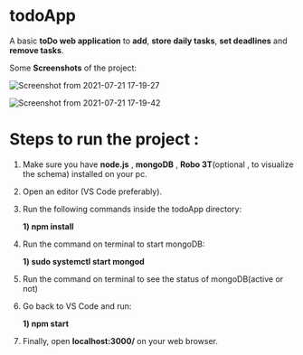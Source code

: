# todoApp
A basic **toDo web application** to **add**, **store daily tasks**, **set deadlines** and **remove tasks**.

Some **Screenshots** of the project:

![Screenshot from 2021-07-21 17-19-27](https://user-images.githubusercontent.com/63046538/126486948-1b55daf3-fc20-4f89-9a61-103015b63ee5.png)

![Screenshot from 2021-07-21 17-19-42](https://user-images.githubusercontent.com/63046538/126486971-a352a037-c984-44c2-a659-c6aebef9a75b.png)


# **Steps to run the project :**

1. Make sure you have **node.js** , **mongoDB** , **Robo 3T**(optional , to visualize the schema) installed on your pc.

2. Open an editor (VS Code preferably).

3. Run the following commands inside the todoApp directory:

    **1) npm install**  

4. Run the command on terminal to start mongoDB:

    **1) sudo systemctl start mongod** 

5. Run the command on terminal to see the status of mongoDB(active or not)

6. Go back to VS Code and run:

    **1) npm start** 

7. Finally, open **localhost:3000/** on your web browser.

